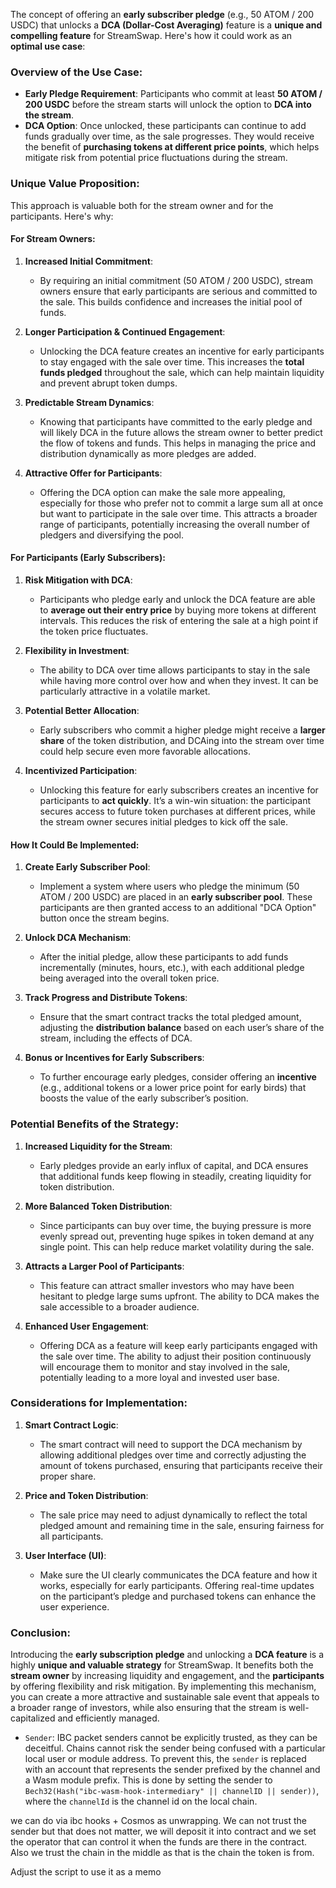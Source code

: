 The concept of offering an **early subscriber pledge** (e.g., 50 ATOM / 200 USDC) that unlocks a **DCA (Dollar-Cost Averaging)** feature is a **unique and compelling feature** for StreamSwap. Here's how it could work as an **optimal use case**:

### **Overview of the Use Case:**
- **Early Pledge Requirement**: Participants who commit at least **50 ATOM / 200 USDC** before the stream starts will unlock the option to **DCA into the stream**.
- **DCA Option**: Once unlocked, these participants can continue to add funds gradually over time, as the sale progresses. They would receive the benefit of **purchasing tokens at different price points**, which helps mitigate risk from potential price fluctuations during the stream.

### **Unique Value Proposition:**
This approach is valuable both for the stream owner and for the participants. Here's why:

#### **For Stream Owners:**
1. **Increased Initial Commitment**:
   - By requiring an initial commitment (50 ATOM / 200 USDC), stream owners ensure that early participants are serious and committed to the sale. This builds confidence and increases the initial pool of funds.
   
2. **Longer Participation & Continued Engagement**:
   - Unlocking the DCA feature creates an incentive for early participants to stay engaged with the sale over time. This increases the **total funds pledged** throughout the sale, which can help maintain liquidity and prevent abrupt token dumps.
   
3. **Predictable Stream Dynamics**:
   - Knowing that participants have committed to the early pledge and will likely DCA in the future allows the stream owner to better predict the flow of tokens and funds. This helps in managing the price and distribution dynamically as more pledges are added.

4. **Attractive Offer for Participants**:
   - Offering the DCA option can make the sale more appealing, especially for those who prefer not to commit a large sum all at once but want to participate in the sale over time. This attracts a broader range of participants, potentially increasing the overall number of pledgers and diversifying the pool.

#### **For Participants (Early Subscribers):**
1. **Risk Mitigation with DCA**:
   - Participants who pledge early and unlock the DCA feature are able to **average out their entry price** by buying more tokens at different intervals. This reduces the risk of entering the sale at a high point if the token price fluctuates.
   
2. **Flexibility in Investment**:
   - The ability to DCA over time allows participants to stay in the sale while having more control over how and when they invest. It can be particularly attractive in a volatile market.
   
3. **Potential Better Allocation**:
   - Early subscribers who commit a higher pledge might receive a **larger share** of the token distribution, and DCAing into the stream over time could help secure even more favorable allocations.
   
4. **Incentivized Participation**:
   - Unlocking this feature for early subscribers creates an incentive for participants to **act quickly**. It’s a win-win situation: the participant secures access to future token purchases at different prices, while the stream owner secures initial pledges to kick off the sale.

#### **How It Could Be Implemented:**

1. **Create Early Subscriber Pool**:
   - Implement a system where users who pledge the minimum (50 ATOM / 200 USDC) are placed in an **early subscriber pool**. These participants are then granted access to an additional "DCA Option" button once the stream begins.
   
2. **Unlock DCA Mechanism**:
   - After the initial pledge, allow these participants to add funds incrementally (minutes, hours, etc.), with each additional pledge being averaged into the overall token price. 
   
3. **Track Progress and Distribute Tokens**:
   - Ensure that the smart contract tracks the total pledged amount, adjusting the **distribution balance** based on each user’s share of the stream, including the effects of DCA. 
   
4. **Bonus or Incentives for Early Subscribers**:
   - To further encourage early pledges, consider offering an **incentive** (e.g., additional tokens or a lower price point for early birds) that boosts the value of the early subscriber’s position.

### **Potential Benefits of the Strategy:**

1. **Increased Liquidity for the Stream**: 
   - Early pledges provide an early influx of capital, and DCA ensures that additional funds keep flowing in steadily, creating liquidity for token distribution.

2. **More Balanced Token Distribution**: 
   - Since participants can buy over time, the buying pressure is more evenly spread out, preventing huge spikes in token demand at any single point. This can help reduce market volatility during the sale.

3. **Attracts a Larger Pool of Participants**: 
   - This feature can attract smaller investors who may have been hesitant to pledge large sums upfront. The ability to DCA makes the sale accessible to a broader audience.

4. **Enhanced User Engagement**:
   - Offering DCA as a feature will keep early participants engaged with the sale over time. The ability to adjust their position continuously will encourage them to monitor and stay involved in the sale, potentially leading to a more loyal and invested user base.

### **Considerations for Implementation:**
1. **Smart Contract Logic**:
   - The smart contract will need to support the DCA mechanism by allowing additional pledges over time and correctly adjusting the amount of tokens purchased, ensuring that participants receive their proper share.

2. **Price and Token Distribution**:
   - The sale price may need to adjust dynamically to reflect the total pledged amount and remaining time in the sale, ensuring fairness for all participants.

3. **User Interface (UI)**:
   - Make sure the UI clearly communicates the DCA feature and how it works, especially for early participants. Offering real-time updates on the participant’s pledge and purchased tokens can enhance the user experience.

### **Conclusion:**
Introducing the **early subscription pledge** and unlocking a **DCA feature** is a highly **unique and valuable strategy** for StreamSwap. It benefits both the **stream owner** by increasing liquidity and engagement, and the **participants** by offering flexibility and risk mitigation. By implementing this mechanism, you can create a more attractive and sustainable sale event that appeals to a broader range of investors, while also ensuring that the stream is well-capitalized and efficiently managed.



- `Sender`: IBC packet senders cannot be explicitly trusted, as they can be deceitful. Chains cannot risk the sender being confused with a particular local user or module address. To prevent this, the `sender` is replaced with an account that represents the sender prefixed by the channel and a Wasm module prefix. This is done by setting the sender to `Bech32(Hash("ibc-wasm-hook-intermediary" || channelID || sender))`, where the `channelId` is the channel id on the local chain.

we can do via ibc hooks + Cosmos as unwrapping. We can not trust the sender but that does not matter, we will deposit it into contract and we set the operator that can control it when the funds are there in the contract. Also we trust the chain in the middle as that is the chain the token is from.

Adjust the script to use it as a memo

